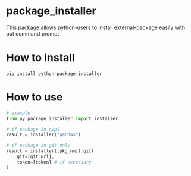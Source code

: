 # package_installer

This package allows python-users to install external-package easily with out command prompt.


# How to install

```
pip install python-package-installer
```

# How to use
```python
# example
from py_package_installer import installer

# if package in pypi
result = installer("pandas")

# if package in git only
result = installer([pkg_nm]).git(
    git=[git_url],
    token=[token] # if necessary
)
```
